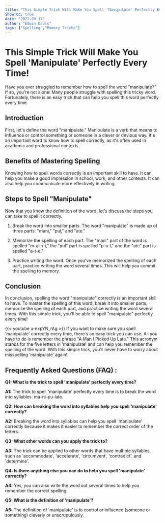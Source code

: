 ```yaml
---
title: "This Simple Trick Will Make You Spell 'Manipulate' Perfectly Every Time!"
ShowToc: true 
date: "2022-09-17"
author: "Edwin Davis" 
tags: ["Spelling","Memory Tricks"]
---
```

# This Simple Trick Will Make You Spell 'Manipulate' Perfectly Every Time! 

Have you ever struggled to remember how to spell the word "manipulate?" If so, you're not alone! Many people struggle with spelling this tricky word. Fortunately, there is an easy trick that can help you spell this word perfectly every time.

## Introduction

First, let's define the word "manipulate." Manipulate is a verb that means to influence or control something or someone in a clever or devious way. It's an important word to know how to spell correctly, as it's often used in academic and professional contexts.

## Benefits of Mastering Spelling

Knowing how to spell words correctly is an important skill to have. It can help you make a good impression in school, work, and other contexts. It can also help you communicate more effectively in writing.

## Steps to Spell "Manipulate"

Now that you know the definition of the word, let's discuss the steps you can take to spell it correctly. 

1. Break the word into smaller parts. The word "manipulate" is made up of three parts: "mani," "pul," and "ate."

2. Memorize the spelling of each part. The "mani" part of the word is spelled "m-a-n-i," the "pul" part is spelled "p-u-l," and the "ate" part is spelled "a-t-e."

3. Practice writing the word. Once you've memorized the spelling of each part, practice writing the word several times. This will help you commit the spelling to memory.

## Conclusion

In conclusion, spelling the word "manipulate" correctly is an important skill to have. To master the spelling of this word, break it into smaller parts, memorize the spelling of each part, and practice writing the word several times. With this simple trick, you'll be able to spell "manipulate" perfectly every time!

{{< youtube u-nxpYN_rAg >}} 
If you want to make sure you spell 'manipulate' correctly every time, there's an easy trick you can use. All you have to do is remember the phrase "A Man I Picked Up Late." This acronym stands for the five letters in 'manipulate' and can help you remember the spelling of the word. With this simple trick, you'll never have to worry about misspelling 'manipulate' again!

## Frequently Asked Questions (FAQ) :
**Q1: What is the trick to spell 'manipulate' perfectly every time?**

**A1:** The trick to spell 'manipulate' perfectly every time is to break the word into syllables: ma-ni-pu-late.

**Q2: How can breaking the word into syllables help you spell 'manipulate' correctly?**

**A2:** Breaking the word into syllables can help you spell 'manipulate' correctly because it makes it easier to remember the correct order of the letters.

**Q3: What other words can you apply the trick to?**

**A3:** The trick can be applied to other words that have multiple syllables, such as 'accommodate', 'accelerate', 'circumvent', 'contradict', and 'determine'.

**Q4: Is there anything else you can do to help you spell 'manipulate' correctly?**

**A4:** Yes, you can also write the word out several times to help you remember the correct spelling.

**Q5: What is the definition of 'manipulate'?**

**A5:** The definition of 'manipulate' is to control or influence (someone or something) cleverly or unscrupulously.






